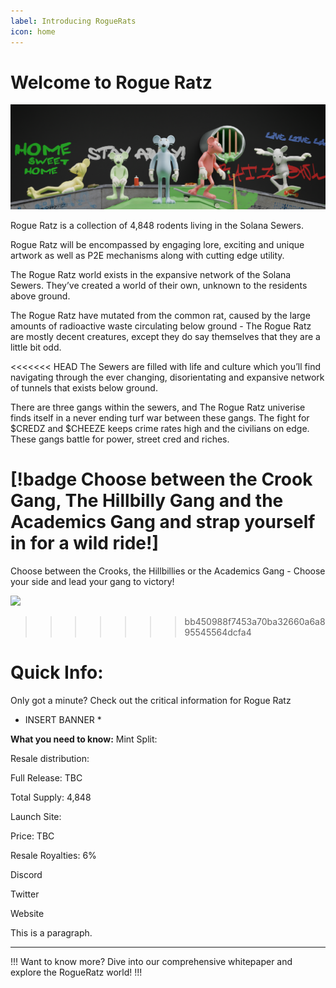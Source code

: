 ```yaml
---
label: Introducing RogueRats
icon: home
---
```

# Welcome to Rogue Ratz
![](static/banner4.png)

Rogue Ratz is a collection of 4,848 rodents living in the Solana Sewers. 

Rogue Ratz will be encompassed by engaging lore, exciting and unique artwork as well as P2E mechanisms along with cutting edge utility. 

The Rogue Ratz world exists in the expansive network of the Solana Sewers. They’ve created a world of their own, unknown to the residents above ground. 

The Rogue Ratz have mutated from the common rat, caused by the large amounts of radioactive waste circulating below ground - The Rogue Ratz are mostly decent creatures, except they do say themselves that they are a little bit odd. 

<<<<<<< HEAD
The Sewers are filled with life and culture which you’ll find navigating through the ever changing, disorientating and expansive network of tunnels that exists below ground. 

There are three gangs within the sewers, and The Rogue Ratz univerise finds itself in a never ending turf war between these gangs. The fight for $CREDZ and $CHEEZE keeps crime rates high and the civilians on edge. These gangs battle for power, street cred and riches. 

[!badge Choose between the Crook Gang, The Hillbilly Gang and the Academics Gang and strap yourself in for a wild ride!] 
=======
Choose between the Crooks, the Hillbillies or the Academics Gang - Choose your side and lead your gang to victory! 


![](../static/rat2.png)
>>>>>>> bb450988f7453a70ba32660a6a895545564dcfa4

# Quick Info:

Only got a minute? Check out the critical information for Rogue Ratz 

* INSERT BANNER * 

**What you need to know:**
Mint Split:

Resale distribution:

Full Release: TBC

Total Supply: 4,848

Launch Site: 

Price: TBC

Resale Royalties: 6%

Discord

Twitter

Website

This is a paragraph.

---

!!!
Want to know more? Dive into our comprehensive whitepaper and explore the RogueRatz world!
!!!
